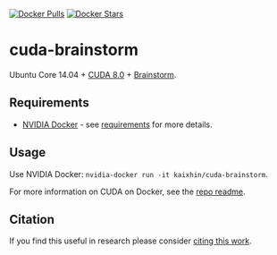 [![Docker Pulls](https://img.shields.io/docker/pulls/kaixhin/cuda-brainstorm.svg)](https://hub.docker.com/r/kaixhin/cuda-brainstorm/)
[![Docker Stars](https://img.shields.io/docker/stars/kaixhin/cuda-brainstorm.svg)](https://hub.docker.com/r/kaixhin/cuda-brainstorm/)

cuda-brainstorm
===============
Ubuntu Core 14.04 + [CUDA 8.0](http://www.nvidia.com/object/cuda_home_new.html) + [Brainstorm](https://github.com/IDSIA/brainstorm).

Requirements
------------

- [NVIDIA Docker](https://github.com/NVIDIA/nvidia-docker) - see [requirements](https://github.com/NVIDIA/nvidia-docker/wiki/CUDA#requirements) for more details.

Usage
-----
Use NVIDIA Docker: ``nvidia-docker run -it kaixhin/cuda-brainstorm``.

For more information on CUDA on Docker, see the [repo readme](https://github.com/Kaixhin/dockerfiles#cuda).

Citation
--------
If you find this useful in research please consider [citing this work](https://github.com/Kaixhin/dockerfiles/blob/master/CITATION.md).
